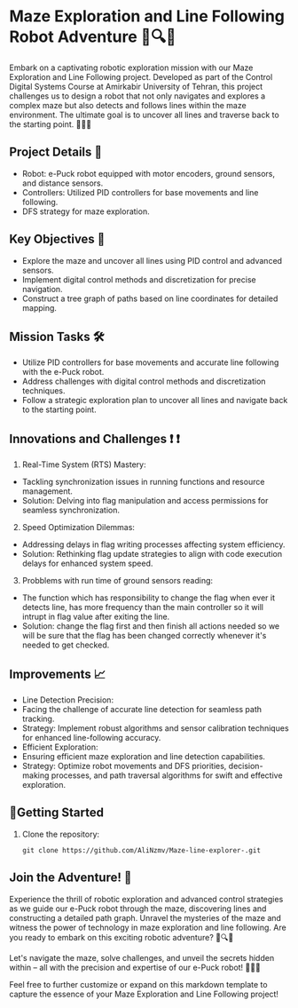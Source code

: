 # Maze Exploration and Line Following Robot Adventure 🤖🔍🌟

Embark on a captivating robotic exploration mission with our Maze Exploration and Line Following project. Developed as part of the Control Digital Systems Course at Amirkabir University of Tehran, this project challenges us to design a robot that not only navigates and explores a complex maze but also detects and follows lines within the maze environment. The ultimate goal is to uncover all lines and  traverse back to the starting point. 🚀🔮🎯

## Project Details 🌟

- Robot: e-Puck robot equipped with motor encoders, ground sensors, and distance sensors.
- Controllers: Utilized PID controllers for base movements and line following.
- DFS strategy for maze exploration.

## Key Objectives 🎯

- Explore the maze and uncover all lines using PID control and advanced sensors.
- Implement digital control methods and discretization for precise navigation.
- Construct a tree graph of paths based on line coordinates for detailed mapping.

## Mission Tasks 🛠️

- Utilize PID controllers for base movements and accurate line following with the e-Puck robot.
- Address challenges with digital control methods and discretization techniques.
- Follow a strategic exploration plan to uncover all lines and navigate back to the starting point.

## Innovations and Challenges ❗️ ❗️

1. Real-Time System (RTS) Mastery:

- Tackling synchronization issues in running functions and resource management.
- Solution: Delving into flag manipulation and access permissions for seamless synchronization.

2. Speed Optimization Dilemmas:

- Addressing delays in flag writing processes affecting system efficiency.
- Solution: Rethinking flag update strategies to align with code execution delays for enhanced system speed.

3. Probblems with run time of ground sensors reading:

- The function which has responsibility to change the flag when ever it detects line, has more frequency than the main controller so it will intrupt in flag value after exiting the line.
- Solution: change the flag first and then finish all actions needed so we will be sure that the flag has been changed correctly whenever it's needed to get checked.

## Improvements 📈

- Line Detection Precision:
- Facing the challenge of accurate line detection for seamless path tracking.
- Strategy: Implement robust algorithms and sensor calibration techniques for enhanced line-following accuracy.
- Efficient Exploration:
- Ensuring efficient maze exploration and line detection capabilities.
- Strategy: Optimize robot movements and DFS priorities, decision-making processes, and path traversal algorithms for swift and effective exploration.

## 🚀Getting Started

1. Clone the repository:

   ```
   git clone https://github.com/AliNzmv/Maze-line-explorer-.git
   ```

## Join the Adventure! 🚀

Experience the thrill of robotic exploration and advanced control strategies as we guide our e-Puck robot through the maze, discovering lines and constructing a detailed path graph. Unravel the mysteries of the maze and witness the power of technology in maze exploration and line following. Are you ready to embark on this exciting robotic adventure? 🤖🔍🌌

Let's navigate the maze, solve challenges, and unveil the secrets hidden within – all with the precision and expertise of our e-Puck robot! 🚀🔮💡

Feel free to further customize or expand on this markdown template to capture the essence of your Maze Exploration and Line Following project!
